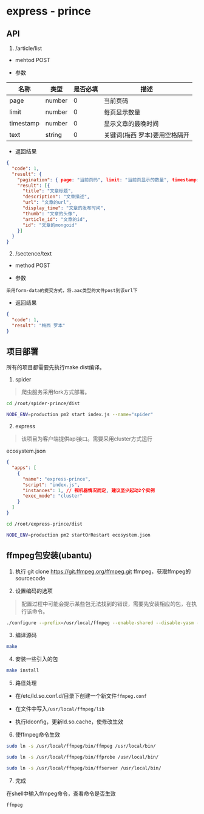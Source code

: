 # express - prince

## API

1. /article/list

* mehtod POST

* 参数

|名称|类型|是否必填|描述|
|----|----|----|----|
|page|number|0|当前页码|
|limit|number|0|每页显示数量|
|timestamp|number|0|显示文章的最晚时间|
|text|string|0|关键词(梅西 罗本)要用空格隔开|

* 返回结果

```json
{
  "code": 1,
  "result": {
    "pagination": { page: "当前页码", limit: "当前页显示的数量", timestamp: "显示文章的最晚的时间", text: "搜索的关键字(梅西 罗本)" },
    "result": [{
      "title": "文章标题",
      "description": "文章描述",
      "url": "文章的url",
      "display_time": "文章的发布时间",
      "thumb": "文章的头像",
      "article_id": "文章的id",
      "id": "文章的mongoid"
    }]
  }
}
```

2. /sectence/text

* method POST

* 参数

```text
采用form-data的提交方式，将.aac类型的文件post到该url下
```

* 返回结果

```json
{
  "code": 1,
  "result": "梅西 罗本"
}
```

## 项目部署

所有的项目都需要先执行make dist编译。

1. spider

>爬虫服务采用fork方式部署。

```bash
cd /root/spider-prince/dist

NODE_ENV=production pm2 start index.js --name="spider"
```

2. express

>该项目为客户端提供api接口。需要采用cluster方式运行

ecosystem.json

```json
{
  "apps": [
    {
      "name": "express-prince",
      "script": "index.js",
      "instances": 1, // 视机器情况而定, 建议至少起动2个实例
      "exec_mode": "cluster"
    }
  ]
}
```

```bash
cd /root/express-prince/dist

NODE_ENV=production pm2 startOrRestart ecosystem.json
```

## ffmpeg包安装(ubantu)

1. 执行 git clone https://git.ffmpeg.org/ffmpeg.git ffmpeg，获取ffmpeg的sourcecode

2. 设置编码的选项

>配置过程中可能会提示某些包无法找到的错误，需要先安装相应的包，在执行该命令。

```bash
./configure --prefix=/usr/local/ffmpeg --enable-shared --disable-yasm --enable-pthreads --enable-gpl --enable-version3 --enable-hardcoded-tables --enable-avresample --enable-libfdk-aac --enable-libmp3lame --enable-libopencore-amrnb --enable-libopencore-amrwb --enable-libwavpack --enable-libx264 --enable-libxvid --disable-lzma --enable-nonfree
```

3. 编译源码

```bash
make
```

4. 安装一些引入的包

```bash
make install
```

5. 路径处理

* 在/etc/ld.so.conf.d/目录下创建一个新文件`ffmpeg.conf`

* 在文件中写入`/usr/local/ffmpeg/lib`

* 执行ldconfig，更新ld.so.cache，使修改生效

6. 使ffmpeg命令生效

```bash
sudo ln -s /usr/local/ffmpeg/bin/ffmpeg /usr/local/bin/

sudo ln -s /usr/local/ffmpeg/bin/ffprobe /usr/local/bin/

sudo ln -s /usr/local/ffmpeg/bin/ffserver /usr/local/bin/
```

7. 完成

  在shell中输入ffmpeg命令，查看命令是否生效

```bash
ffmpeg
```
